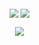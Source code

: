 <p align="center">
  <img src="https://raw.githubusercontent.com/EpicNerdBr/github-stats-transparent/output/generated/overview.svg"/>
  <img src="https://raw.githubusercontent.com/EpicNerdBr/github-stats-transparent/output/generated/languages.svg"/>
</p>


<p align="center">
  <!-- GitHub Trophies -->
  <img src="https://github-profile-trophy.vercel.app/?username=EpicNerdBr&theme=radical&margin-w=5&margin-h=5&no-bg=true&column=7"/>
</p>
